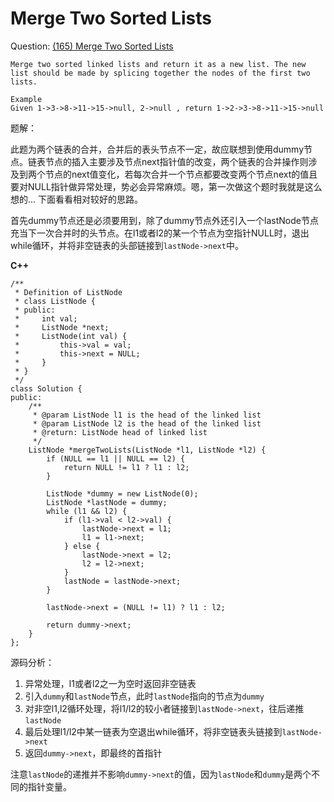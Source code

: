 # Merge Two Sorted Lists

Question: [(165) Merge Two Sorted Lists](http://www.lintcode.com/en/problem/merge-two-sorted-lists/)
```
Merge two sorted linked lists and return it as a new list. The new list should be made by splicing together the nodes of the first two lists.

Example
Given 1->3->8->11->15->null, 2->null , return 1->2->3->8->11->15->null
```

题解：

此题为两个链表的合并，合并后的表头节点不一定，故应联想到使用dummy节点。链表节点的插入主要涉及节点next指针值的改变，两个链表的合并操作则涉及到两个节点的next值变化，若每次合并一个节点都要改变两个节点next的值且要对NULL指针做异常处理，势必会异常麻烦。嗯，第一次做这个题时我就是这么想的... 下面看看相对较好的思路。

首先dummy节点还是必须要用到，除了dummy节点外还引入一个lastNode节点充当下一次合并时的头节点。在l1或者l2的某一个节点为空指针NULL时，退出while循环，并将非空链表的头部链接到`lastNode->next`中。

**C++**
```
/**
 * Definition of ListNode
 * class ListNode {
 * public:
 *     int val;
 *     ListNode *next;
 *     ListNode(int val) {
 *         this->val = val;
 *         this->next = NULL;
 *     }
 * }
 */
class Solution {
public:
    /**
     * @param ListNode l1 is the head of the linked list
     * @param ListNode l2 is the head of the linked list
     * @return: ListNode head of linked list
     */
    ListNode *mergeTwoLists(ListNode *l1, ListNode *l2) {
        if (NULL == l1 || NULL == l2) {
            return NULL != l1 ? l1 : l2;
        }

        ListNode *dummy = new ListNode(0);
        ListNode *lastNode = dummy;
        while (l1 && l2) {
            if (l1->val < l2->val) {
                lastNode->next = l1;
                l1 = l1->next;
            } else {
                lastNode->next = l2;
                l2 = l2->next;
            }
            lastNode = lastNode->next;
        }

        lastNode->next = (NULL != l1) ? l1 : l2;

        return dummy->next;
    }
};
```
源码分析：

1. 异常处理，l1或者l2之一为空时返回非空链表
2. 引入`dummy`和`lastNode`节点，此时`lastNode`指向的节点为`dummy`
3. 对非空l1,l2循环处理，将l1/l2的较小者链接到`lastNode->next`，往后递推`lastNode`
4. 最后处理l1/l2中某一链表为空退出while循环，将非空链表头链接到`lastNode->next`
5. 返回`dummy->next`，即最终的首指针

注意`lastNode`的递推并不影响`dummy->next`的值，因为`lastNode`和`dummy`是两个不同的指针变量。
